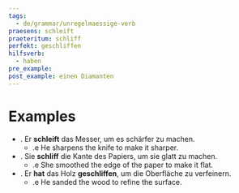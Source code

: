 ```yaml
---
tags:
  - de/grammar/unregelmaessige-verb
praesens: schleift
praeteritum: schliff
perfekt: geschliffen
hilfsverb:
  - haben
pre_example: 
post_example: einen Diamanten
---
```


# Examples
- . Er **schleift** das Messer, um es schärfer zu machen.
	- .e He sharpens the knife to make it sharper.
- . Sie **schliff** die Kante des Papiers, um sie glatt zu machen.
	- .e She smoothed the edge of the paper to make it flat.
- . Er **hat** das Holz **geschliffen**, um die Oberfläche zu verfeinern.
	- .e He sanded the wood to refine the surface.
